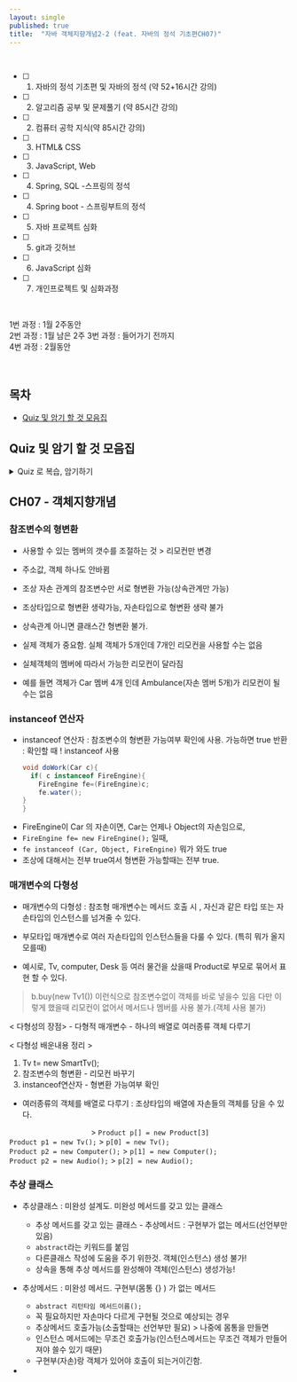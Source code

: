 ```yaml
---
layout: single
published: true
title:  "자바 객체지향개념2-2 (feat. 자바의 정석 기초편CH07)"
---
```





<br>


- [ ] 1. 자바의 정석 기초편 및 자바의 정석 (약 52+16시간 강의)
- [ ] 2. 알고리즘 공부 및 문제풀기 (약 85시간 강의)
- [ ] 2. 컴퓨터 공학 지식(약 85시간 강의)
- [ ] 3. HTML& CSS
- [ ] 3. JavaScript, Web
- [ ] 4. Spring, SQL -스프링의 정석
- [ ] 4. Spring boot - 스프링부트의 정석
- [ ] 5. 자바 프로젝트 심화
- [ ] 5. git과 깃허브
- [ ] 6. JavaScript 심화
- [ ] 7. 개인프로젝트 및 심화과정

<br>


1번 과정 : 1월 2주동안  
2번 과정 :  1월 남은 2주 
3번 과정 :  들어가기 전까지  
4번 과정 : 2월동안


<br>



## 목차

- [Quiz 및 암기 할 것 모음집](#quiz-및-암기-할-것-모음집)




## Quiz 및 암기 할 것 모음집


<details>
  <summary>
    Quiz 로 복습, 암기하기
  </summary>
<div markdown="1">

  <br>


1. 참조변수 형변환은 왜하나요?
2. instanceof 연산자는 언제 사용하나요?

  
  <br>



<details>
  <summary>
    답안지
  </summary>

<div markdown="1">
  <br>
  
1. 참조변수를 변경함으로써 사용할 수 있는 멤버의 갯수를 조절
2. 참조변수의 형변환 가능 여부 확인할때



</div>
</details>


</div>
</details>

## CH07 - 객체지향개념


### 참조변수의 형변환

 - 사용할 수 있는 멤버의 갯수를 조절하는 것 > 리모컨만 변경
 - 주소값, 객체 하나도 안바뀜
 - 조상 자손 관계의 참조변수만 서로 형변환 가능(상속관계만 가능)


 - 조상타입으로 형변환 생략가능, 자손타입으로 형변환 생략 불가
 - 상속관계 아니면 클래스간 형변환 불가.


 - 실제 객체가 중요함. 실체 객체가 5개인데 7개인 리모컨을 사용할 수는 없음
 - 실체객체의 멤버에 따라서 가능한 리모컨이 달라짐
 - 예를 들면 객체가 Car 멤버 4개 인데 Ambulance(자손 멤버 5개)가 리모컨이 될 수는 없음 


### instanceof 연산자

 * instanceof 연산자
   : 참조변수의 형변환 가능여부 확인에 사용. 가능하면 true 반환
   : 확인할 때 ! instanceof 사용

   ```java
   void doWork(Car c){
     if( c instanceof FireEngine){
       FireEngine fe=(FireEngine)c;
       fe.water();
   }
   }
   ```
   
- FireEngine이 Car 의 자손이면, Car는 언제나 Object의 자손임으로,
- `FireEngine fe= new FireEngine();` 일때,
- `fe instanceof (Car, Object, FireEngine)` 뭐가 와도 true
- 조상에 대해서는 전부 true여서 형변환 가능할때는 전부 true. 




### 매개변수의 다형성

 - 매개변수의 다형성
   : 참조형 매개변수는 메서드 호출 시 , 자신과 같은 타입 또는 자손타입의 인스턴스를 넘겨줄 수 있다.

 - 부모타입 매개변수로 여러 자손타입의 인스턴스들을 다룰 수 있다. (특히 뭐가 올지 모를때)
 - 예시로, Tv, computer, Desk 등 여러 물건을 샀을때 Product로 부모로 묶어서 표현 할 수 있다.

> b.buy(new Tv1()) 이런식으로 참조변수없이 객체를 바로 넣을수 있음
> 다만 이렇게 했을때 리모컨이 없어서 메서드나 멤버를 사용 불가.(객체 사용 불가)


   < 다형성의 장점>
    - 다형적 매개변수
    - 하나의 배열로 여러종류 객체 다루기

< 다형성 배운내용 정리 >
1. Tv t= new SmartTv();
2. 참조변수의 형변환 - 리모컨 바꾸기
3. instanceof연산자 - 형변환 가능여부 확인


 * 여러종류의 객체를 배열로 다루기
   : 조상타입의 배열에 자손들의 객체를 담을 수 있다.
   

`                    `             >      `Product p[] = new Product[3]`  
`Product p1 = new Tv();`           >   `p[0] = new Tv();`  
`Product p2 = new Computer();`     >   `p[1] = new Computer();`  
`Product p2 = new Audio();`        >   `p[2] = new Audio();`  



### 추상 클래스

 * 추상클래스
   : 미완성 설계도.  미완성 메서드를 갖고 있는 클래스

   - 추상 메서드를 갖고 있는 클래스 - 추상메서드 : 구현부가 없는 메서드(선언부만 있음)
   - `abstract`라는 키워드를 붙임
   - 다른클래스 작성에 도움을 주기 위한것. 객체(인스턴스) 생성 불가!
   - 상속을 통해 추상 메서드를 완성해야 객체(인스턴스) 생성가능!


 * 추상메서드
   : 미완성 메서드. 구현부(몸통 {} ) 가 없는 메서드

   - `abstract 리턴타임 메서드이름();`
   - 꼭 필요하지만 자손마다 다르게 구현될 것으로 예상되는 경우
   - 추상메서드 호출가능(소출할때는 선언부만 필요) > 나중에 몸통을 만들면
   - 인스턴스 메서드에는 무조건 호출가능(인스턴스메서드는 무조건 객체가 만들어져야 쓸수 있기 때문)
   - 구현부(자손)랑 객체가 있어야 호출이 되는거이긴함.
  
 * 


















































































